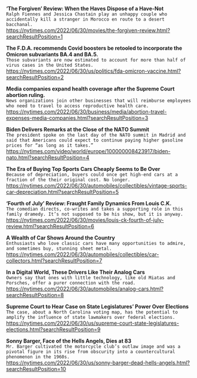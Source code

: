 **‘The Forgiven’ Review: When the Haves Dispose of a Have-Not**\
`Ralph Fiennes and Jessica Chastain play an unhappy couple who accidentally kill a stranger in Morocco en route to a desert bacchanal.`\
https://nytimes.com/2022/06/30/movies/the-forgiven-review.html?searchResultPosition=1

**The F.D.A. recommends Covid boosters be retooled to incorporate the Omicron subvariants BA.4 and BA.5.**\
`Those subvariants are now estimated to account for more than half of virus cases in the United States.`\
https://nytimes.com/2022/06/30/us/politics/fda-omicron-vaccine.html?searchResultPosition=2

**Media companies expand health coverage after the Supreme Court abortion ruling.**\
`News organizations join other businesses that will reimburse employees who need to travel to access reproductive health care.`\
https://nytimes.com/2022/06/30/business/media/abortion-travel-expenses-media-companies.html?searchResultPosition=3

**Biden Delivers Remarks at the Close of the NATO Summit**\
`The president spoke on the last day of the NATO summit in Madrid and said that Americans could expect to continue paying higher gasoline prices for “as long as it takes.”`\
https://nytimes.com/video/world/europe/100000008423917/biden-nato.html?searchResultPosition=4

**The Era of Buying Top Sports Cars Cheaply Seems to Be Over**\
`Because of depreciation, buyers could once get high-end cars at a fraction of the their original cost. No longer.`\
https://nytimes.com/2022/06/30/automobiles/collectibles/vintage-sports-car-depreciation.html?searchResultPosition=5

**‘Fourth of July’ Review: Fraught Family Dynamics From Louis C.K.**\
`The comedian directs, co-writes and takes a supporting role in this family dramedy. It’s not supposed to be his show, but it is anyway.`\
https://nytimes.com/2022/06/30/movies/louis-ck-fourth-of-july-review.html?searchResultPosition=6

**A Wealth of Car Shows Around the Country**\
`Enthusiasts who love classic cars have many opportunities to admire, and sometimes buy, stunning sheet metal.`\
https://nytimes.com/2022/06/30/automobiles/collectibles/car-collectors.html?searchResultPosition=7

**In a Digital World, These Drivers Like Their Analog Cars**\
`Owners say that ones with little technology, like old Miatas and Porsches, offer a purer connection with the road.`\
https://nytimes.com/2022/06/30/automobiles/analog-cars.html?searchResultPosition=8

**Supreme Court to Hear Case on State Legislatures’ Power Over Elections**\
`The case, about a North Carolina voting map, has the potential to amplify the influence of state lawmakers over federal elections.`\
https://nytimes.com/2022/06/30/us/supreme-court-state-legislatures-elections.html?searchResultPosition=9

**Sonny Barger, Face of the Hells Angels, Dies at 83**\
`Mr. Barger cultivated the motorcycle club’s outlaw image and was a pivotal figure in its rise from obscurity into a countercultural phenomenon in the 1960s.`\
https://nytimes.com/2022/06/30/us/sonny-barger-dead-hells-angels.html?searchResultPosition=10

